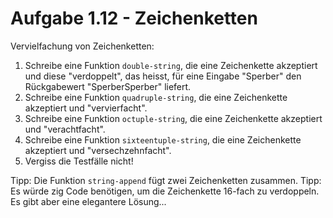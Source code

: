 # Aufgabe 1.12 - Zeichenketten

Vervielfachung von Zeichenketten:

1. Schreibe eine Funktion `double-string`, die eine Zeichenkette akzeptiert und diese "verdoppelt", das heisst, für eine Eingabe "Sperber" den Rückgabewert "SperberSperber" liefert.
2. Schreibe eine Funktion `quadruple-string`, die eine Zeichenkette akzeptiert und "vervierfacht".
3. Schreibe eine Funktion `octuple-string`, die eine Zeichenkette akzeptiert und "verachtfacht".
4. Schreibe eine Funktion `sixteentuple-string`, die eine Zeichenkette akzeptiert und "versechzehnfacht".
5. Vergiss die Testfälle nicht!

Tipp: Die Funktion `string-append` fügt zwei Zeichenketten zusammen.
Tipp: Es würde zig Code benötigen, um die Zeichenkette 16-fach zu verdoppeln. Es gibt aber eine elegantere Lösung...
